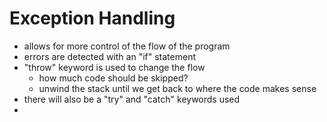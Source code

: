 # Exception Handling 
- allows for more control of the flow of the program
- errors are detected with an "if" statement
- "throw" keyword is used to change the flow  
  - how much code should be skipped? 
  - unwind the stack until we get back to where the code makes sense 
- there will also be a "try" and "catch" keywords used 
- 
  
